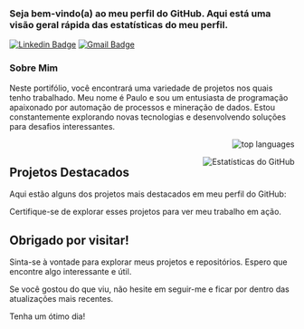 ### Seja bem-vindo(a) ao meu perfil do GitHub. Aqui está uma visão geral rápida das estatísticas do meu perfil.

[![Linkedin Badge](https://img.shields.io/badge/-LinkedIn-6633cc?style=flat-square&logo=Linkedin&logoColor=white&link=https://www.linkedin.com/in/paulorodrigues99/)](https://www.linkedin.com/in/paulorodrigues99/)
[![Gmail Badge](https://img.shields.io/badge/-mareanalitica@gmail.com-6633cc?style=flat-square&logo=Gmail&logoColor=white&link=mailto:mareanalitica@gmail.com)](mailto:mareanalitica@gmail.com)

### Sobre Mim

Neste portifólio, você encontrará uma variedade de projetos nos quais tenho trabalhado. Meu nome é Paulo e sou um entusiasta de programação apaixonado por automação de processos e mineração de dados. Estou constantemente explorando novas tecnologias e desenvolvendo soluções para desafios interessantes.
<p align="right">
  <img src="https://github-readme-stats.vercel.app/api/top-langs/?username=mareanalitica&theme=blue-white" alt="top languages" />
</p>

<img align="right" src="https://github-readme-stats.vercel.app/api?username=mareanalitica&show_icons=true" alt="Estatísticas do GitHub" />

## Projetos Destacados

Aqui estão alguns dos projetos mais destacados em meu perfil do GitHub:


Certifique-se de explorar esses projetos para ver meu trabalho em ação.

## Obrigado por visitar!

Sinta-se à vontade para explorar meus projetos e repositórios. Espero que encontre algo interessante e útil.

Se você gostou do que viu, não hesite em seguir-me e ficar por dentro das atualizações mais recentes.

Tenha um ótimo dia!
